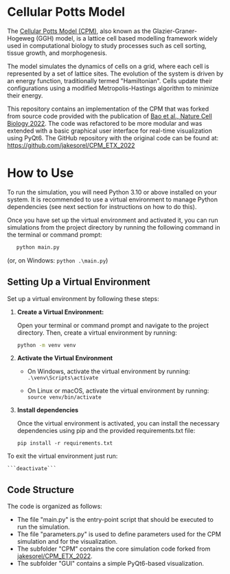 # Cellular Potts Model

The [Cellular Potts Model (CPM)](https://en.wikipedia.org/wiki/Cellular_Potts_model), also known as the Glazier-Graner-Hogeweg (GGH) model, is a lattice cell based modelling framework widely used in computational biology to study processes such as cell sorting, tissue growth, and morphogenesis.

The model simulates the dynamics of cells on a grid, where each cell is represented by a set of lattice sites. The evolution of the system is driven by an energy function, traditionally termed "Hamiltonian". Cells update their configurations using a modified Metropolis-Hastings algorithm to minimize their energy.

This repository contains an implementation of the CPM that was forked from source code provided with the publication of [Bao et al., Nature Cell Biology 2022](https://doi.org/10.1038/s41556-022-00984-y). 
The code was refactored to be more modular and was extended with a basic graphical user interface for real-time visualization using PyQt6.
The GitHub repository with the original code can be found at: https://github.com/jakesorel/CPM_ETX_2022


# How to Use

To run the simulation, you will need Python 3.10 or above installed on your system. It is recommended to use a virtual environment to manage Python dependencies (see next section for instructions on how to do this).

Once you have set up the virtual environment and activated it, you can run simulations from the project directory by running the following command in the terminal or command prompt:
```bash
   python main.py
```
(or, on Windows: ```python .\main.py```)


## Setting Up a Virtual Environment

Set up a virtual environment by following these steps:

1. **Create a Virtual Environment:**

   Open your terminal or command prompt and navigate to the project directory. Then, create a virtual environment by running:

   ```bash
   python -m venv venv
   ```

2. **Activate the Virtual Environment**

    - On Windows, activate the virtual environment by running:
    ```.\venv\Scripts\activate```

    - On Linux or macOS, activate the virtual environment by running:
    ```source venv/bin/activate```

3. **Install dependencies**

    Once the virtual environment is activated, you can install the necessary dependencies using pip and the provided requirements.txt file:

    ```pip install -r requirements.txt```


To exit the virtual environment just run:

    ```deactivate```


## Code Structure

The code is organized as follows:

- The file "main.py" is the entry-point script that should be executed to run the simulation.
- The file "parameters.py" is used to define parameters used for the CPM simulation and for the visualization.
- The subfolder "CPM" contains the core simulation code forked from [jakesorel/CPM_ETX_2022](https://github.com/jakesorel/CPM_ETX_2022).
- The subfolder "GUI" contains a simple PyQt6-based visualization.
